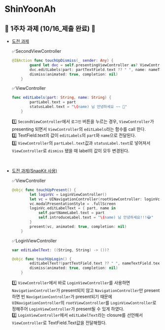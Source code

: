 # ShinYoonAh

## 🐥 1주차 과제 (10/16_제출 완료) 🐥
- [도전 과제](https://github.com/27thONSOPT-iOS/ShinYoonAh/tree/master/assignment/PA1_iOS/PA1_iOS)

    ✅SecondViewController

    ```swift
    @IBAction func touchUpDismiss(_ sender: Any) {
            guard let dvc = self.presentingViewController as? ViewController else { return }
            dvc.editLabels(part: partTextField.text ?? " ", name: nameTextField.text ?? " ")
            dismiss(animated: true, completion: nil)
        }
    ```

    ✅ViewController

    ```swift
    func editLabels(part: String, name: String) {
            partLabel.text = part
            statusLabel.text = "\(name) 님 안녕하세요 ~~ 🥰"
        }
    ```
    1️⃣ `SecondViewController`에서 `로그인` 버튼을 누르는 경우, `ViewController`가 presenting 되면서 `ViewController`의 `editLabels`라는 함수를 call 한다. 
    <br/>
    2️⃣ TextField.text의 값이 `editLabels`의 `part`와 `name`으로 전달된다.
    <br/>
    3️⃣ `ViewController`의 `partLabel.text`값과 `statusLabel.text`로 넣어져서 `ViewController`로 `dismiss` 됐을 때 label의 값이 모두 변경된다.

<br/>

- [도전 과제(SnapKit 사용)](https://github.com/27thONSOPT-iOS/ShinYoonAh/tree/master/assignment/PA1_iOS_Pod/PA1_iOS_Pod)

    ✅ViewController

    ```swift
    @objc func touchUpPresent() {
            let loginVc = LoginViewController()
            let vc = UINavigationController(rootViewController: loginVc)
            vc.modalPresentationStyle = .fullScreen
            loginVc.editLabelText = { part, name in
                self.partNameLabel.text = part
                self.introduceLabel.text = "\(name) 님 안녕하세요!!!😂"
            }
            present(vc, animated: true, completion: nil)
        }
    ```

    ✅LoginViewController

    ```swift
    var editLabelText: ((String, String) -> ())?

    @objc func touchUpLogin() {
            editLabelText?(partTextField.text ?? " ", nameTextField.text ?? " ")
            dismiss(animated: true, completion: nil)
        }
    ```

    1️⃣ `ViewController`에서 바로 `LoginViewController`를 사용하면 `NavigationController`가 present되지 않고 `NavigationController`만 present하면 빈 `NavigationController`가 present되기 때문에 `UINavigationController`의 `rootViewController`를 `LoginViewController`로 정해주어 `LoginViewController`가 present될 수 있게 하였다.
    <br/>
    2️⃣ `LoginViewController`에서 `editLabelText`라는 closure를 선언해서 `ViewController`로 TextField.Text값을 전달해줬다.
